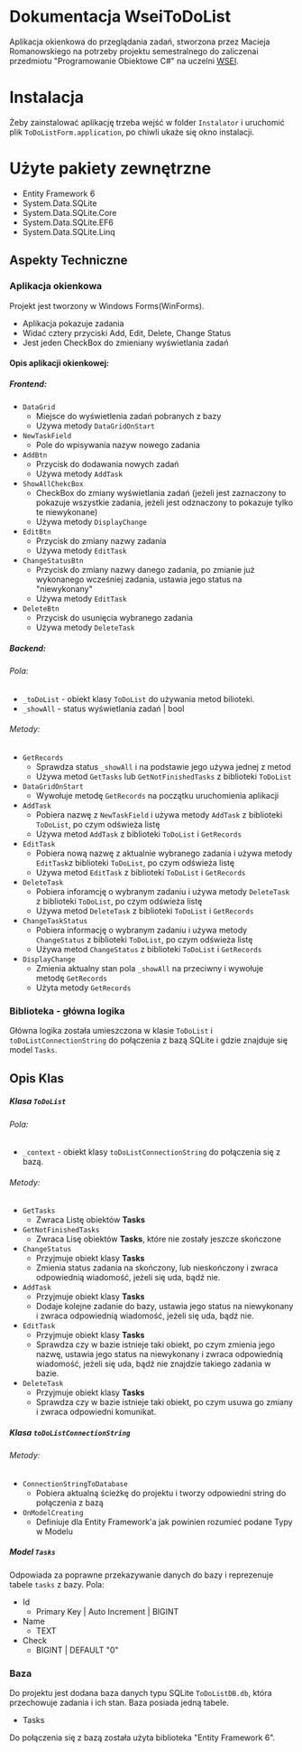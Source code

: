 # Dokumentacja WseiToDoList
Aplikacja okienkowa do przeglądania zadań, stworzona przez Macieja Romanowskiego na potrzeby projektu semestralnego do zaliczenai przedmiotu "Programowanie Obiektowe C#" na uczelni [WSEI](https://www.wsei.edu.pl/).

# Instalacja
Żeby zainstalować aplikację trzeba wejść w folder `Instalator` i uruchomić plik `ToDoListForm.application`, po chiwli ukaże się okno instalacji.

# Użyte pakiety zewnętrzne

  - Entity Framework 6
  - System.Data.SQLite
  - System.Data.SQLite.Core
  - System.Data.SQLite.EF6
  - System.Data.SQLite.Linq


## Aspekty Techniczne

### Aplikacja okienkowa
Projekt jest tworzony w Windows Forms(WinForms).

  - Aplikacja pokazuje zadania
  - Widać cztery przyciski Add, Edit, Delete, Change Status
  - Jest jeden CheckBox do zmieniany wyświetlania zadań

#### Opis aplikacji okienkowej:

##### Frontend:

- `DataGrid`
    - Miejsce do wyświetlenia zadań pobranych z bazy
    - Używa metody `DataGridOnStart`
- `NewTaskField`
    - Pole do wpisywania nazyw nowego zadania 
- `AddBtn`
    - Przycisk do dodawania nowych zadań
    - Używa metody `AddTask`
- `ShowAllChekcBox`
    - CheckBox do zmiany wyświetlania zadań (jeżeli jest zaznaczony to pokazuje wszystkie zadania, jeżeli jest odznaczony to pokazuje tylko te niewykonane)
    - Używa metody `DisplayChange`
- `EditBtn`
    - Przycisk do zmiany nazwy zadania
    - Używa metody `EditTask`
- `ChangeStatusBtn`
    -  Przycisk do zmiany nazwy danego zadania, po zmianie już wykonanego wcześniej zadania, ustawia jego status na "niewykonany"
    -  Używa metody `EditTask`
- `DeleteBtn`
    - Przycisk do usunięcia wybranego zadania
    - Używa metody `DeleteTask`

##### Backend:

###### Pola:

- `_toDoList` - obiekt klasy `ToDoList` do używania metod bilioteki.
- `_showAll` - status wyświetlania zadań | bool

###### Metody:

- `GetRecords`
    - Sprawdza status `_showAll` i na podstawie jego używa jednej z metod
    - Używa metod `GetTasks` lub `GetNotFinishedTasks` z biblioteki `ToDoList`
- `DataGridOnStart`
    - Wywołuje metodę `GetRecords` na początku uruchomienia aplikacji 
- `AddTask`
    -  Pobiera nazwę z `NewTaskField` i używa metody `AddTask` z biblioteki `ToDoList`, po czym odświeża listę
    -  Używa metod `AddTask` z biblioteki `ToDoList` i `GetRecords`
- `EditTask`
    - Pobiera nową nazwę z aktualnie wybranego zadania i używa metody `EditTask`z biblioteki `ToDoList`, po czym odświeża listę
    - Używa metod `EditTask` z biblioteki `ToDoList` i `GetRecords`
- `DeleteTask`
    - Pobiera inforamcję o wybranym zadaniu i używa metody `DeleteTask` z biblioteki `ToDoList`, po czym odświeża listę
    - Używa metod `DeleteTask` z biblioteki `ToDoList` i `GetRecords`
- `ChangeTaskStatus`
    - Pobiera informację o wybranym zadaniu i używa metody `ChangeStatus` z biblioteki `ToDoList`, po czym odświeża listę 
    - Używa metod `ChangeStatus` z biblioteki `ToDoList` i `GetRecords`
- `DisplayChange`
    - Zmienia aktualny stan pola `_showAll` na przeciwny i wywołuje metodę `GetRecords`
    - Użyta metody `GetRecords`

### Biblioteka - główna logika
Główna logika została umieszczona w klasie `ToDoList` i `toDoListConnectionString` do połączenia z bazą SQLite i gdzie znajduje się model `Tasks`.

## Opis Klas

##### Klasa `ToDoList`
###### Pola:
- `_context` - obiekt klasy `toDoListConnectionString` do połączenia się z bazą.
###### Metody:
- `GetTasks`
    - Zwraca Listę obiektów **Tasks**
- `GetNotFinishedTasks`
    - Zwraca Lisę obiektów **Tasks**, które nie zostały jeszcze skończone
- `ChangeStatus`
    - Przyjmuje obiekt klasy **Tasks**
    - Zmienia status zadania na skończony, lub nieskończony i zwraca odpowiednią wiadomość, jeżeli się uda, bądź nie.
- `AddTask`
    - Przyjmuje obiekt klasy **Tasks**
    - Dodaje kolejne zadanie do bazy, ustawia jego status na niewykonany i zwraca odpowiednią wiadomość, jeżeli się uda, bądź nie.
- `EditTask`
    - Przyjmuje obiekt klasy **Tasks**
    - Sprawdza czy w bazie istnieje taki obiekt, po czym zmienia jego nazwę, ustawia jego status na niewykonany i zwraca odpowiednią wiadomość, jeżeli się uda, bądź nie znajdzie takiego zadania w bazie.
- `DeleteTask`
    - Przyjmuje obiekt klasy **Tasks**
    - Sprawdza czy w bazie istnieje taki obiekt, po czym usuwa go zmiany i zwraca odpowiedni komunikat.
 
##### Klasa `toDoListConnectionString`
###### Metody:
- `ConnectionStringToDatabase`
    - Pobiera aktualną ścieżkę do projektu i tworzy odpowiedni string do połączenia z bazą 
- `OnModelCreating`
    - Definiuje dla Entity Framework'a jak powinien rozumieć podane Typy w Modelu

##### Model `Tasks`
Odpowiada za poprawne przekazywanie danych do bazy i reprezenuje tabele `tasks` z bazy.
Pola:
- Id
    - Primary Key | Auto Increment | BIGINT
- Name
    - TEXT
- Check
    - BIGINT | DEFAULT "0"


### Baza

Do projektu jest dodana baza danych typu SQLite `ToDoListDB.db`, która przechowuje zadania i ich stan. Baza posiada jedną tabele.

  - Tasks
  
Do połączenia się z bazą została użyta biblioteka "Entity Framework 6".
